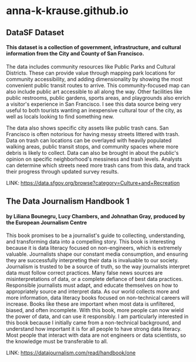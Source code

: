 # anna-k-krause.github.io

## DataSF Dataset
#### This dataset is a collection of government, infrastructure, and cultural information from the City and County of San Francisco.

The data includes community resources like Public Parks and Cultural Districts. These can provide value through mapping park locations for community accessibility, and adding dimensionality by showing the most convenient public transit routes to arrive. This community-focused map can also include public art accessible to all along the way. Other facilities like public restrooms, public gardens, sports areas, and playgrounds also enrich a visitor's experience in San Francisco. I see this data source being very useful to both tourists wanting an inexpensive cultural tour of the city, as well as locals looking to find something new.

The data also shows specific city assets like public trash cans. San Francisco is often notorious for having messy streets littered with trash. Data on trash can locations can be overlayed with heavily populated walking areas, public transit stops, and community spaces where more debris is likely to collect. Data can also be brought in about the public's opinion on specific neighborhood's messiness and trash levels. Analysts can determine which streets need more trash cans from this data, and track their progress through updated survey results.


LINK:
https://data.sfgov.org/browse?category=Culture+and+Recreation

## The Data Journalism Handbook 1
#### by Liliana Bounegru, Lucy Chambers, and Johnathan Gray, produced by the European Journalism Centre
This book promises to be a journalist's guide to collecting, understanding, and transforming data into a compelling story. This book is interesting because it is data literacy focused on non-engineers, which is extremely valuable. Journalists shape our constant media consumption, and ensuring they are successfully interpreting their data is invaluable to our society. Journalism is trusted to be a source of truth, so the way journalists interpret data must follow correct practices. Many false news sources are misinterpretations of data, or a complete defiance of best data practices. Responsible journalists must adapt, and educate themselves on how to appropriately source and interpret data. As our world collects more and more information, data literacy books focused on non-technical careers will increase. Books like these are important when most data is unfiltered, biased, and often incomplete. With this book, more people can now wield the power of data, and can use it responsibly. I am particularly interested in this book because I initially came from a non-technical background, and understand how important it is for all people to have strong data literacy. Most people that interact with data are not engineers or data scientists, so the knowledge must be transferable to all. 

LINK:
https://datajournalism.com/read/handbook/one
